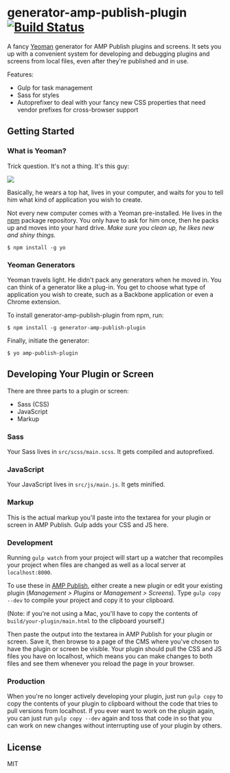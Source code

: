 # generator-amp-publish-plugin [![Build Status](https://secure.travis-ci.org/neagle/generator-amp-publish-plugin.png?branch=master)](https://travis-ci.org/neagle/generator-amp-publish-plugin)

A fancy [Yeoman](http://yeoman.io) generator for AMP Publish plugins and screens. It sets you up with a convenient system for developing and debugging plugins and screens from local files, even after they're published and in use.

Features:

* Gulp for task management
* Sass for styles
* Autoprefixer to deal with your fancy new CSS properties that need vendor prefixes for cross-browser support

## Getting Started

### What is Yeoman?

Trick question. It's not a thing. It's this guy:

![](http://i.imgur.com/JHaAlBJ.png)

Basically, he wears a top hat, lives in your computer, and waits for you to tell him what kind of application you wish to create.

Not every new computer comes with a Yeoman pre-installed. He lives in the [npm](https://npmjs.org) package repository. You only have to ask for him once, then he packs up and moves into your hard drive. *Make sure you clean up, he likes new and shiny things.*

```
$ npm install -g yo
```

### Yeoman Generators

Yeoman travels light. He didn't pack any generators when he moved in. You can think of a generator like a plug-in. You get to choose what type of application you wish to create, such as a Backbone application or even a Chrome extension.

To install generator-amp-publish-plugin from npm, run:

```
$ npm install -g generator-amp-publish-plugin
```

Finally, initiate the generator:

```
$ yo amp-publish-plugin
```

## Developing Your Plugin or Screen

There are three parts to a plugin or screen:

* Sass (CSS)
* JavaScript
* Markup

### Sass

Your Sass lives in `src/scss/main.scss`. It gets compiled and autoprefixed.

### JavaScript

Your JavaScript lives in `src/js/main.js`. It gets minified.

### Markup

This is the actual markup you'll paste into the textarea for your plugin or screen in AMP Publish. Gulp adds your CSS and JS here.

### Development

Running `gulp watch` from your project will start up a watcher that recompiles your project when files are changed as well as a local server at `localhost:8000`.

To use these in [AMP Publish](http://cms.aol.com/), either create a new plugin or edit your existing plugin (*Management > Plugins* or *Management > Screens*). Type `gulp copy --dev` to compile your project and copy it to your clipboard.

(Note: if you're not using a Mac, you'll have to copy the contents of `build/your-plugin/main.html` to the clipboard yourself.)

Then paste the output into the textarea in AMP Publish for your plugin or screen. Save it, then browse to a page of the CMS where you've chosen to have the plugin or screen be visible. Your plugin should pull the CSS and JS files you have on localhost, which means you can make changes to both files and see them whenever you reload the page in your browser.

### Production

When you're no longer actively developing your plugin, just run `gulp copy` to copy the contents of your plugin to clipboard without the code that tries to pull versions from localhost. If you ever want to work on the plugin again, you can just run `gulp copy --dev` again and toss that code in so that you can work on new changes without interrupting use of your plugin by others.

## License

MIT
